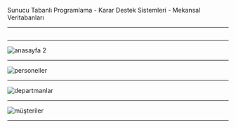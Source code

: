 Sunucu Tabanlı Programlama - Karar Destek Sistemleri - Mekansal Veritabanları

---

<p align="center">
  <img ![yönetici giriş sayfası](https://user-images.githubusercontent.com/70021191/147909302-ebb21a74-48b6-48f9-af6d-91a67beacb01.jpg)
 />
</p>

---

![anasayfa 2](https://user-images.githubusercontent.com/70021191/147909108-bbab290b-b3dd-48a9-b9e3-e85ac2f3c8b0.jpg)

---

![personeller](https://user-images.githubusercontent.com/70021191/147909126-609d8b5e-59d0-44dd-9ef5-547f109c241b.jpg)

---

![departmanlar](https://user-images.githubusercontent.com/70021191/147909137-63998d9a-7e17-4d36-9e73-7d4c4132fa68.jpg)

---

![müşteriler](https://user-images.githubusercontent.com/70021191/147909167-e90c360d-abde-488d-bf89-87fd9e007823.jpg)

---





